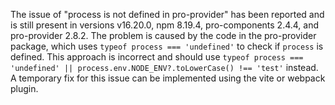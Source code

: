 The issue of "process is not defined in pro-provider" has been reported and is still present in versions v16.20.0, npm 8.19.4, pro-components 2.4.4, and pro-provider 2.8.2. The problem is caused by the code in the pro-provider package, which uses `typeof process === 'undefined'` to check if `process` is defined. This approach is incorrect and should use `typeof process === 'undefined' || process.env.NODE_ENV?.toLowerCase() !== 'test'` instead. A temporary fix for this issue can be implemented using the vite or webpack plugin.
